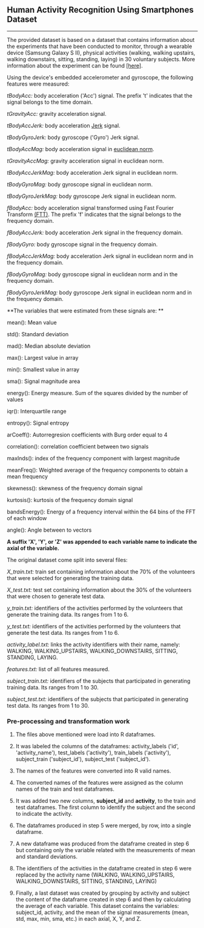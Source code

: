 Human Activity Recognition Using Smartphones Dataset
---

-------

The provided dataset is based on a dataset that contains information about the experiments that have been conducted to monitor, through a wearable device (Samsung Galaxy S II), physical activities (walking, walking upstairs, walking downstairs, sitting, standing, laying) in 30 voluntary subjects. More information about the experiment can be found [[here]](http://archive.ics.uci.edu/ml/datasets/Human+Activity+Recognition+Using+Smartphones).

Using the device's embedded accelerometer and gyroscope, the following features were measured:

*tBodyAcc:* body acceleration ('Acc') signal. The prefix 't' indicates that the signal belongs to the time domain.

*tGravityAcc:* gravity acceleration signal.

*tBodyAccJerk:* body acceleration [Jerk](http://www.mmsonline.com/articles/understanding-jerk-control) signal.

*tBodyGyroJerk:* body gyroscope ('Gyro') Jerk signal.

*tBodyAccMag:* body acceleration signal in [euclidean norm](http://en.wikipedia.org/wiki/Norm_%28mathematics%29#Euclidean_norm).

*tGravityAccMag:* gravity acceleration signal in euclidean norm.

*tBodyAccJerkMag:* body acceleration Jerk signal in euclidean norm.

*tBodyGyroMag:* body gyroscope signal in euclidean norm.

*tBodyGyroJerkMag:* body gyroscope Jerk signal in euclidean norm.

*fBodyAcc:* body acceleration signal transformed using Fast Fourier Transform [(FTT)](http://en.wikipedia.org/wiki/Fast_Fourier_transform). The prefix 'f' indicates that the signal belongs to the frequency domain.

*fBodyAccJerk:* body acceleration Jerk signal in the frequency domain.

*fBodyGyro:* body gyroscope signal in the frequency domain.

*fBodyAccJerkMag:* body acceleration Jerk signal in euclidean norm and in the frequency domain.

*fBodyGyroMag:* body gyroscope signal in euclidean norm and in the frequency domain.

*fBodyGyroJerkMag:* body gyroscope Jerk signal in euclidean norm and in the frequency domain.

**The variables that were estimated from these signals are: **

mean(): Mean value

std(): Standard deviation

mad(): Median absolute deviation

max(): Largest value in array

min(): Smallest value in array

sma(): Signal magnitude area

energy(): Energy measure. Sum of the squares divided by the number of values

iqr(): Interquartile range

entropy(): Signal entropy

arCoeff(): Autorregresion coefficients with Burg order equal to 4

correlation(): correlation coefficient between two signals

maxInds(): index of the frequency component with largest magnitude

meanFreq(): Weighted average of the frequency components to obtain a mean frequency

skewness(): skewness of the frequency domain signal

kurtosis(): kurtosis of the frequency domain signal

bandsEnergy(): Energy of a frequency interval within the 64 bins of the FFT of each window

angle(): Angle between to vectors

**A suffix 'X', 'Y', or 'Z' was appended to each variable name to indicate the axial of the variable.**

The original dataset come split into several files: 

*X_train.txt:* train set containing information about the 70% of the volunteers that were selected for generating the training data.

*X_test.txt:* test set containing information about the 30% of the volunteers that were chosen to generate test data.

*y_train.txt:* identifiers of the activities performed by the volunteers that generate the training data. Its ranges from 1 to 6.

*y_test.txt:* identifiers of the activities performed by the volunteers that generate the test data. Its ranges from 1 to 6.

*activity_label.txt:* links the activity identifiers with their name, namely: WALKING, WALKING_UPSTAIRS, WALKING_DOWNSTAIRS, SITTING, STANDING, LAYING.

*features.txt:* list of all features measured.

*subject_train.txt:* identifiers of the subjects that participated in generating training data. Its ranges from 1 to 30.

*subject_test.txt:* identifiers of the subjects that participated in generating test data. Its ranges from 1 to 30.

### Pre-processing and transformation work

1. The files above mentioned were load into R dataframes.

2. It was labeled the columns of the dataframes: activity_labels ('id', 'activity_name'), test_labels ('activity'), train_labels ('activity'), subject_train ('subject_id'), subject_test ('subject_id').

3. The names of the features were converted into R valid names.

4. The converted names of the features were assigned as the column names of the train and test dataframes.

5. It was added two new columns, **subject_id** and **activity**, to the train and test dataframes. The first column to identify the subject and the second to indicate the activity.

6. The dataframes produced in step 5 were merged, by row, into a single dataframe. 

7. A new dataframe was produced from the dataframe created in step 6 but containing only the variable related with the measurements of mean and standard deviations.

8. The identifiers of the activities in the dataframe created in step 6 were replaced by the activity name (WALKING, WALKING_UPSTAIRS, WALKING_DOWNSTAIRS, SITTING, STANDING, LAYING)

9. Finally, a last dataset was created by grouping by activity and subject the content of the dataframe created in step 6 and then by calculating the average of each variable. This dataset contains the variables: subject_id, activity, and the mean of the signal measurements (mean, std, max, min, sma, etc.) in each axial, X, Y, and Z.